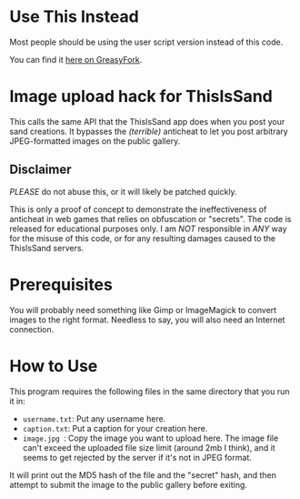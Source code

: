 # Use This Instead
Most people should be using the user script version instead of this code.

You can find it [here on GreasyFork](https://greasyfork.org/en/scripts/461389-thisissand-image-hack).

# Image upload hack for ThisIsSand
This calls the same API that the ThisIsSand app does when you post your sand creations. It bypasses the *(terrible)* anticheat to let you post arbitrary JPEG-formatted images on the public gallery.

## Disclaimer
_PLEASE_ do not abuse this, or it will likely be patched quickly.

This is only a proof of concept to demonstrate the ineffectiveness of anticheat in web games that relies on obfuscation or "secrets". The code is released for educational purposes only. I am *NOT* responsible in *ANY* way for the misuse of this code, or for any resulting damages caused to the ThisIsSand servers.

# Prerequisites
You will probably need something like Gimp or ImageMagick to convert images to the right format. Needless to say, you will also need an Internet connection.

# How to Use
This program requires the following files in the same directory that you run it in:
- `username.txt`: Put any username here.
- `caption.txt`: Put a caption for your creation here.
- `image.jpg `: Copy the image you want to upload here. The image file can't exceed the uploaded file size limit (around 2mb I think), and it seems to get rejected by the server if it's not in JPEG format.

It will print out the MD5 hash of the file and the "secret" hash, and then attempt to submit the image to the public gallery before exiting.
